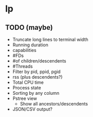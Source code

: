 # lp

## TODO (maybe)

* Truncate long lines to terminal width
* Running duration
* capabilities
* #FDs
* #of children/descendents
* #Threads
* Filter by pid, ppid, pgid
* rss (plus descendents?)
* Total CPU time
* Process state
* Sorting by any column
* Pstree view
  - Show all ancestors/descendents
* JSON/CSV output?
